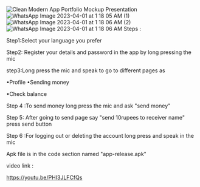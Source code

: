 ![Clean Modern App Portfolio Mockup Presentation](https://user-images.githubusercontent.com/93697313/229268681-7cade899-7094-466b-b7b9-81b6a396520d.png)
![WhatsApp Image 2023-04-01 at 1 18 05 AM (1)](https://user-images.githubusercontent.com/93697313/229268332-7f79e97d-66dd-47d6-b80f-9076641d307f.jpeg)
![WhatsApp Image 2023-04-01 at 1 18 06 AM (2)](https://user-images.githubusercontent.com/93697313/229268351-35171591-b8a2-495b-b09f-34bd14b86495.jpeg)
![WhatsApp Image 2023-04-01 at 1 18 06 AM](https://user-images.githubusercontent.com/93697313/229268355-9696c731-793d-4daf-969f-910d1789114e.jpeg)
Steps :

Step1:Select your language you prefer



Step2: Register your details and password in the app by long pressing the mic


step3:Long press the mic and speak to go to different pages as

•Profile
•Sending money


•Check balance

Step 4 :To send money long press the mic and ask "send money"
 

Step 5: After going to send page say "send 10rupees to receiver name" press send button 

Step 6 :For logging out or deleting the account long press and speak in the mic


Apk file is in the code section named "app-release.apk"

video link :  

https://youtu.be/PHI3JLFCfQs
